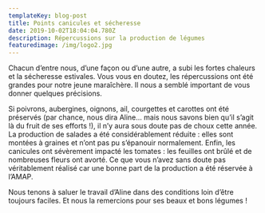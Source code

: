 ```yaml
---
templateKey: blog-post
title: Points canicules et sécheresse
date: 2019-10-02T18:04:04.780Z
description: Répercussions sur la production de légumes
featuredimage: /img/logo2.jpg
---
```

Chacun d’entre nous, d’une façon ou d’une autre, a subi les fortes chaleurs et la sécheresse estivales. Vous vous en doutez, les répercussions ont été grandes pour notre jeune maraîchère. Il nous a semblé important de vous donner quelques précisions. 

Si poivrons, aubergines, oignons, ail, courgettes et carottes ont été préservés (par chance, nous dira Aline… mais nous savons bien qu’il s’agit là du fruit de ses efforts !), il n’y aura sous doute pas de choux cette année. La production de salades a été considérablement réduite : elles sont montées à graines et n’ont pas pu s’épanouir normalement. Enfin, les canicules ont sévèrement impacté les tomates : les feuilles ont brûlé et de nombreuses fleurs ont avorté. Ce que vous n’avez sans doute pas véritablement réalisé car une bonne part de la production a été réservée à l’AMAP. 

Nous tenons à saluer le travail d’Aline dans des conditions loin d’être toujours faciles. Et nous la remercions pour ses beaux et bons légumes !
